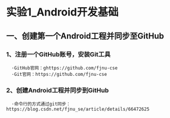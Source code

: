 # 实验1_Android开发基础
## 一、创建第一个Android工程并同步至GitHub
### 1、注册一个GitHub账号，安装Git工具
      ·GitHub官网：ghttps://github.com/fjnu-cse
      ·Git官网：https://github.com/fjnu-cse
### 2、创建Android工程并同步到GitHub
      ·命令行的方式通过git同步：https://blog.csdn.net/fjnu_se/article/details/66472625
